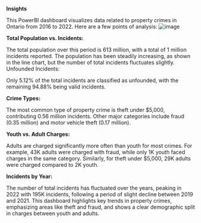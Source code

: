 **Insights**

This PowerBI dashboard visualizes data related to property crimes in Ontario from 2016 to 2022. Here are a few points of analysis:
![image](https://github.com/user-attachments/assets/d3b01921-7c9a-4db1-8462-3a099d3097ee)

**Total Population vs. Incidents:**

The total population over this period is 613 million, with a total of 1 million incidents reported.
The population has been steadily increasing, as shown in the line chart, but the number of total incidents fluctuates slightly.
Unfounded Incidents:

Only 5.12% of the total incidents are classified as unfounded, with the remaining 94.88% being valid incidents.

**Crime Types:**

The most common type of property crime is theft under $5,000, contributing 0.56 million incidents.
Other major categories include fraud (0.35 million) and motor vehicle theft (0.17 million).

**Youth vs. Adult Charges:**

Adults are charged significantly more often than youth for most crimes.
For example, 43K adults were charged with fraud, while only 1K youth faced charges in the same category.
Similarly, for theft under $5,000, 29K adults were charged compared to 2K youth.

**Incidents by Year:**

The number of total incidents has fluctuated over the years, peaking in 2022 with 195K incidents, following a period of slight decline between 2019 and 2021.
This dashboard highlights key trends in property crimes, emphasizing areas like theft and fraud, and shows a clear demographic split in charges between youth and adults.
